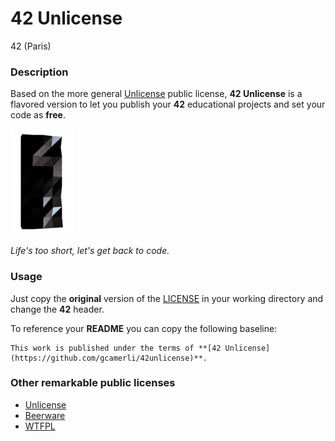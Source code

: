 # **42 Unlicense**

42 (Paris)

### **Description**

Based on the more general [Unlicense](https://en.wikipedia.org/wiki/Unlicense) public license, **42 Unlicense** is a flavored version to let you publish your **42** educational projects and set your
code as **free**.

![42](img/42_logo.png)

_Life's too short, let's get back to code._

### **Usage**

Just copy the **original** version of the [LICENSE](LICENSE) in your working directory and change the **42** header.

To reference your **README** you can copy the following baseline:

```
This work is published under the terms of **[42 Unlicense](https://github.com/gcamerli/42unlicense)**.
```

### **Other remarkable public licenses**

+ [Unlicense](https://en.wikipedia.org/wiki/Unlicense)
+ [Beerware](https://en.wikipedia.org/wiki/Beerware)
+ [WTFPL](https://en.wikipedia.org/wiki/WTFPL)
